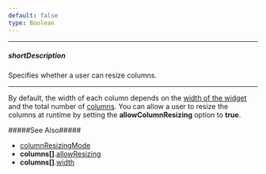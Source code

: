 ```yaml
---
default: false
type: Boolean
---
```

---
##### shortDescription
Specifies whether a user can resize columns.

---
By default, the width of each column depends on the [width of the widget](/api-reference/10%20UI%20Widgets/DOMComponent/1%20Configuration/width.md '{basewidgetpath}/Configuration/#width') and the total number of [columns](/api-reference/10%20UI%20Widgets/GridBase/1%20Configuration/columns '{basewidgetpath}/Configuration/columns/'). You can allow a user to resize the columns at runtime by setting the **allowColumnResizing** option to **true**.

#####See Also#####
- [columnResizingMode](/api-reference/10%20UI%20Widgets/GridBase/1%20Configuration/columnResizingMode.md '{basewidgetpath}/Configuration/#columnResizingMode')
- **columns[]**.[allowResizing](/api-reference/10%20UI%20Widgets/GridBase/1%20Configuration/columns/allowResizing.md '{basewidgetpath}/Configuration/columns/#allowResizing')
- **columns[]**.[width](/api-reference/10%20UI%20Widgets/GridBase/1%20Configuration/columns/width.md '{basewidgetpath}/Configuration/columns/#width')